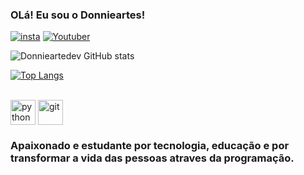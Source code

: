 ### OLá! Eu sou o Donnieartes!

[![insta](https://img.shields.io/badge/Instagram-E4405F?style=for-the-badge&logo=instagram&logoColor=white)](https://www.instagram.com/andre_a_p_c/)
[![Youtuber](	https://img.shields.io/badge/YouTube-FF0000?style=for-the-badge&logo=youtube&logoColor=white)](https://www.youtube.com/@donniecv4423/)

![Donnieartedev GitHub stats](https://github-readme-stats.vercel.app/api?username=donnieartes&show_icons=true&theme=tokyonight)

[![Top Langs](https://github-readme-stats.vercel.app/api/top-langs/?username=donnieartes)](https://github.com/anuraghazra/github-readme-stats)

 

<div style="display: inline_block"><br>
 <img align="center" alt="python" height="40" width="40" src="https://assets.website-files.com/5a061b4bcb4faf000133793b/6238a90f8b5ce07e5d38fd54_62338332a3fa8795516586c8_tech-pyton.png">
 <img align="center" alt="git" height="40" width="40" src="https://git-scm.com/images/logos/downloads/Git-Icon-1788C.png">
 </div>


   ### Apaixonado e estudante por tecnologia, educação e por transformar a vida das pessoas atraves da programação.
